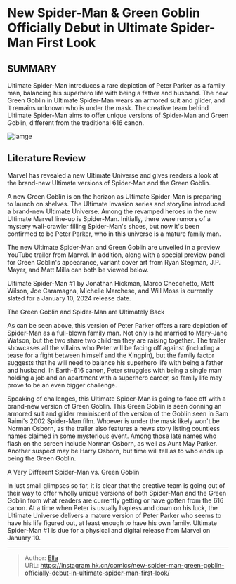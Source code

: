 # New Spider-Man &amp; Green Goblin Officially Debut in Ultimate Spider-Man First Look


## SUMMARY 



  Ultimate Spider-Man introduces a rare depiction of Peter Parker as a family man, balancing his superhero life with being a father and husband.   The new Green Goblin in Ultimate Spider-Man wears an armored suit and glider, and it remains unknown who is under the mask.   The creative team behind Ultimate Spider-Man aims to offer unique versions of Spider-Man and Green Goblin, different from the traditional 616 canon.  

![iamge](https://static1.srcdn.com/wordpress/wp-content/uploads/2023/11/green-goblin-with-ultimate-spider-man-parker-family.jpg)

## Literature Review

Marvel has revealed a new Ultimate Universe and gives readers a look at the brand-new Ultimate versions of Spider-Man and the Green Goblin. 




A new Green Goblin is on the horizon as Ultimate Spider-Man is preparing to launch on shelves. The Ultimate Invasion series and storyline introduced a brand-new Ultimate Universe. Among the revamped heroes in the new Ultimate Marvel line-up is Spider-Man. Initially, there were rumors of a mystery wall-crawler filling Spider-Man&#39;s shoes, but now it&#39;s been confirmed to be Peter Parker, who in this universe is a mature family man.




The new Ultimate Spider-Man and Green Goblin are unveiled in a preview YouTube trailer from Marvel. In addition, along with a special preview panel for Green Goblin&#39;s appearance, variant cover art from Ryan Stegman, J.P. Mayer, and Matt Milla can both be viewed below.


 

Ultimate Spider-Man #1 by Jonathan Hickman, Marco Checchetto, Matt Wilson, Joe Caramagna, Michelle Marchese, and Will Moss is currently slated for a January 10, 2024 release date.


 The Green Goblin and Spider-Man are Ultimately Back 


          

As can be seen above, this version of Peter Parker offers a rare depiction of Spider-Man as a full-blown family man. Not only is he married to Mary-Jane Watson, but the two share two children they are raising together. The trailer showcases all the villains who Peter will be facing off against (including a tease for a fight between himself and the Kingpin), but the family factor suggests that he will need to balance his superhero life with being a father and husband. In Earth-616 canon, Peter struggles with being a single man holding a job and an apartment with a superhero career, so family life may prove to be an even bigger challenge.




Speaking of challenges, this Ultimate Spider-Man is going to face off with a brand-new version of Green Goblin. This Green Goblin is seen donning an armored suit and glider reminiscent of the version of the Goblin seen in Sam Raimi&#39;s 2002 Spider-Man film. Whoever is under the mask likely won&#39;t be Norman Osborn, as the trailer also features a news story listing countless names claimed in some mysterious event. Among those late names who flash on the screen include Norman Osborn, as well as Aunt May Parker. Another suspect may be Harry Osborn, but time will tell as to who ends up being the Green Goblin.



 A Very Different Spider-Man vs. Green Goblin 


          

In just small glimpses so far, it is clear that the creative team is going out of their way to offer wholly unique versions of both Spider-Man and the Green Goblin from what readers are currently getting or have gotten from the 616 canon. At a time when Peter is usually hapless and down on his luck, the Ultimate Universe delivers a mature version of Peter Parker who seems to have his life figured out, at least enough to have his own family. Ultimate Spider-Man #1 is due for a physical and digital release from Marvel on January 10.






---

> Author: [Ella](https://instagram.hk.cn/)  
> URL: https://instagram.hk.cn/comics/new-spider-man-green-goblin-officially-debut-in-ultimate-spider-man-first-look/  

